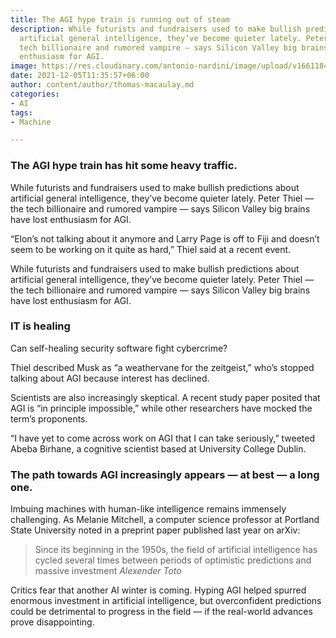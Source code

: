 ```yaml
---
title: The AGI hype train is running out of steam
description: While futurists and fundraisers used to make bullish predictions about
  artificial general intelligence, they’ve become quieter lately. Peter Thiel — the
  tech billionaire and rumored vampire — says Silicon Valley big brains have lost
  enthusiasm for AGI.
image: https://res.cloudinary.com/antonio-nardini/image/upload/v1661184887/train_ziqjwr.webp
date: 2021-12-05T11:35:57+06:00
author: content/author/thomas-macaulay.md
categories:
- AI
tags:
- Machine

---
```

### The AGI hype train has hit some heavy traffic.

While futurists and fundraisers used to make bullish predictions about artificial general intelligence, they’ve become quieter lately. Peter Thiel — the tech billionaire and rumored vampire — says Silicon Valley big brains have lost enthusiasm for AGI.

“Elon’s not talking about it anymore and Larry Page is off to Fiji and doesn’t seem to be working on it quite as hard,” Thiel said at a recent event.

While futurists and fundraisers used to make bullish predictions about artificial general intelligence, they’ve become quieter lately. Peter Thiel — the tech billionaire and rumored vampire — says Silicon Valley big brains have lost enthusiasm for AGI.

### IT is healing
Can self-healing security software fight cybercrime?

Thiel described Musk as “a weathervane for the zeitgeist,” who’s stopped talking about AGI because interest has declined.

Scientists are also increasingly skeptical. A recent study paper posited that AGI is “in principle impossible,” while other researchers have mocked the term’s proponents.

“I have yet to come across work on AGI that I can take seriously,” tweeted Abeba Birhane, a cognitive scientist based at University College Dublin.

### The path towards AGI increasingly appears — at best — a long one.

Imbuing machines with human-like intelligence remains immensely challenging. As Melanie Mitchell, a computer science professor at Portland State University noted in a preprint paper published last year on arXiv:


>Since its beginning in the 1950s, the field of artificial intelligence has cycled several times between periods of optimistic predictions and massive investment
<cite>Alexender Toto</cite>

Critics fear that another AI winter is coming. Hyping AGI helped spurred enormous investment in artificial intelligence, but overconfident predictions could be detrimental to progress in the field — if the real-world advances prove disappointing.